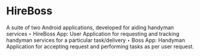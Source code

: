 # HireBoss
A suite of two Android applications, developed for aiding handyman services ‣ HireBoss App: User Application for requesting and tracking handyman services for a particular task/delivery ‣ Boss App: Handyman Application for accepting request and performing tasks as per user request.  

